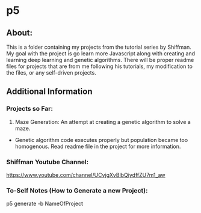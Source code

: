 # p5
## About:
This is a folder containing my projects from the tutorial series by Shiffman. My goal with the project is go learn more Javascript along with creating and learning deep learning and genetic algorithms. There will be proper readme files for projects that are from me following his tutorials, my modification to the files, or any self-driven projects. 

## Additional Information
### Projects so Far:
1. Maze Generation: An attempt at creating a genetic algorithm to solve a maze.
  - Genetic algorithm code executes properly but population became too homogenous. Read readme file in the project for more information.
### Shiffman Youtube Channel:
https://www.youtube.com/channel/UCvjgXvBlbQiydffZU7m1_aw

### To-Self Notes (How to Generate a new Project):
p5 generate -b NameOfProject

